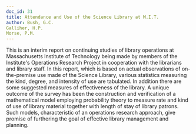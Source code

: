 ```yaml
---
doc_id: 31
title: Attendance and Use of the Science Library at M.I.T.
author: Bush, G.C.
Galliher, H.P.
Morse, P.M.
---
```


This is an interim report on continuing
studies of library operations at Massachusetts
Institute of Technology being made by
members of the Institute's Operations Research
Project in cooperation with the librarians and
library staff.  In this report, which is based
on actual observations of on-the-premise use
made of the Science Library, various statistics
measuring the kind, degree, and intensity of use
are tabulated.  In addition there are some
suggested measures of effectiveness of the library.
A unique outcome of the survey has been the
construction and verification of a mathematical
model employing probability theory to measure
rate and kind of use of library material
together with length of stay of library patrons.
Such models, characteristic of an operations
research approach, give promise of furthering
the goal of effective library management and
planning.
